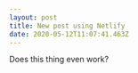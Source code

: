 ```yaml
---
layout: post
title: New post using Netlify
date: 2020-05-12T11:07:41.463Z
---
```

Does this thing even work?